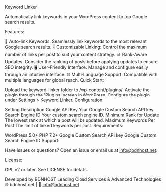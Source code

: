 Keyword Linker

Automatically link keywords in your WordPress content to top Google search results.

Features:

🔗 Auto-link Keywords: Seamlessly link keywords to the most relevant Google search results.
🎚️ Customizable Linking: Control the maximum number of links per post to suit your content strategy.
📊 Rank-Aware Updates: Consider the ranking of posts before applying updates to ensure SEO integrity.
🖥️ User-Friendly Interface: Manage and configure easily through an intuitive interface.
🌐 Multi-Language Support: Compatible with multiple languages for global reach.
Quick Start:

Upload the keyword-linker folder to /wp-content/plugins/.
Activate the plugin through the 'Plugins' screen in WordPress.
Configure the plugin under Settings > Keyword Linker.
Configuration:

Setting	Description
Google API Key	Your Google Custom Search API key.
Search Engine ID	Your custom search engine ID.
Minimum Rank for Update	The lowest rank at which a post will be updated.
Maximum Keywords Per Post	The limit of linked keywords per post.
Requirements:

WordPress 5.0+
PHP 7.2+
Google Custom Search API key
Google Custom Search Engine ID
Support:

Have issues or questions? Open an issue or email us at info@bdnhost.net.

License:

GPL v2 or later. See LICENSE for details.

Developed by BDNHOST
Leading Cloud Services & Advanced Technologies
🌐 bdnhost.net | 📧 info@bdnhost.net
